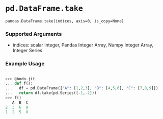 # `pd.DataFrame.take`

`pandas.DataFrame.take(indices, axis=0, is_copy=None)`


### Supported Arguments

- indices: scalar Integer, Pandas Integer Array, Numpy Integer Array, Integer Series

### Example Usage

```py

>>> @bodo.jit
... def f():
...   df = pd.DataFrame({"A": [1,2,3], "B": [4,5,6], "C": [7,8,9]})
...   return df.take(pd.Series([-1,-2]))
>>> f()
   A  B  C
2  3  6  9
1  2  5  8
```



